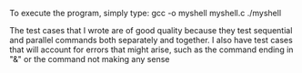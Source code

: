 To execute the program, simply type: gcc -o myshell myshell.c ./myshell

The test cases that I wrote are of good quality because they test sequential and parallel commands both separately and together. I also have test cases that will account for errors that might arise, such as the command ending in "&" or the command not making any sense